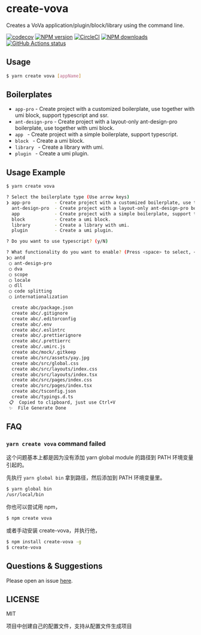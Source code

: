 # create-vova

Creates a VoVa application/plugin/block/library using the command line.

[![codecov](https://codecov.io/gh/umijs/create-umi/branch/master/graph/badge.svg)](https://codecov.io/gh/umijs/create-umi)
[![NPM version](https://img.shields.io/npm/v/create-umi.svg?style=flat)](https://npmjs.org/package/create-umi)
[![CircleCI](https://circleci.com/gh/umijs/create-umi/tree/master.svg?style=svg)](https://circleci.com/gh/umijs/create-umi/tree/master)
[![NPM downloads](http://img.shields.io/npm/dm/create-umi.svg?style=flat)](https://npmjs.org/package/create-umi)
[![GitHub Actions status](https://github.com/umijs/create-umi/workflows/Node%20CI/badge.svg)](https://github.com/umijs/create-umi)

## Usage

```bash
$ yarn create vova [appName]
```

## Boilerplates

* `app-pro` - Create project with a customized boilerplate, use together with umi block, support typescript and ssr.
* `ant-design-pro` - Create project with a layout-only ant-design-pro boilerplate, use together with umi block.
* `app ` - Create project with a simple boilerplate, support typescript.
* `block ` - Create a umi block.
* `library ` - Create a library with umi.
* `plugin ` - Create a umi plugin.

## Usage Example

```bash
$ yarn create vova

? Select the boilerplate type (Use arrow keys)
❯ app-pro         - Create project with a customized boilerplate, use together with umi block, support typescript and ssr.
  ant-design-pro  - Create project with a layout-only ant-design-pro boilerplate, use together with umi block.
  app             - Create project with a simple boilerplate, support typescript.
  block           - Create a umi block.
  library         - Create a library with umi.
  plugin          - Create a umi plugin.

? Do you want to use typescript? (y/N)

? What functionality do you want to enable? (Press <space> to select, <a> to toggle all, <i> to invert selection)
❯◯ antd
 ◯ ant-design-pro
 ◯ dva
 ◯ scope
 ◯ locale
 ◯ dll
 ◯ code splitting
 ◯ internationalization

  create abc/package.json
  create abc/.gitignore
  create abc/.editorconfig
  create abc/.env
  create abc/.eslintrc
  create abc/.prettierignore
  create abc/.prettierrc
  create abc/.umirc.js
  create abc/mock/.gitkeep
  create abc/src/assets/yay.jpg
  create abc/src/global.css
  create abc/src/layouts/index.css
  create abc/src/layouts/index.tsx
  create abc/src/pages/index.css
  create abc/src/pages/index.tsx
  create abc/tsconfig.json
  create abc/typings.d.ts
 📋  Copied to clipboard, just use Ctrl+V
 ✨  File Generate Done
```

## FAQ

### `yarn create vova` command failed

这个问题基本上都是因为没有添加 yarn global module 的路径到 PATH 环境变量引起的。

先执行 `yarn global bin` 拿到路径，然后添加到 PATH 环境变量里。

```bash
$ yarn global bin
/usr/local/bin
```

你也可以尝试用 npm，

```bash
$ npm create vova
```

或者手动安装 create-vova，并执行他，

```bash
$ npm install create-vova -g
$ create-vova
```

## Questions & Suggestions

Please open an issue [here](https://g.gitvv.com/frontend/vv-cli-adp/issues?q=is%3Aissue+is%3Aopen+sort%3Aupdated-desc).

## LICENSE

MIT




项目中创建自己的配置文件，支持从配置文件生成项目
